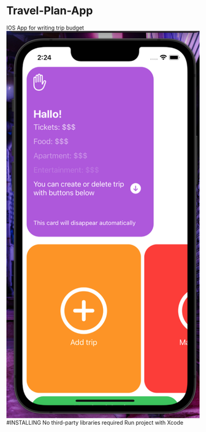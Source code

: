 # Travel-Plan-App
IOS App for writing trip budget
![preview](https://github.com/VitaliyStels/Travel-Plan-App/blob/main/preview_images/first_launch.png?raw=true)
#INSTALLING
No third-party libraries required
Run project with Xcode
